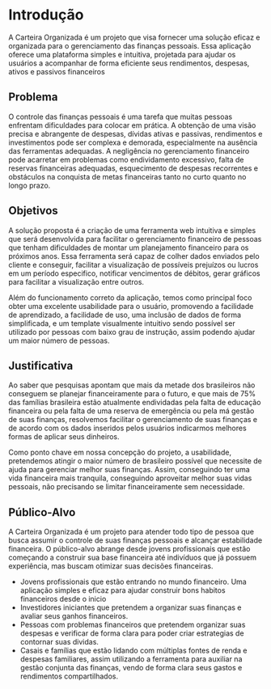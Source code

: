 # Introdução

A Carteira Organizada é um projeto que visa fornecer uma solução eficaz e organizada para o gerenciamento das finanças pessoais. Essa aplicação oferece uma plataforma simples e intuitiva, projetada para ajudar os usuários a acompanhar de forma eficiente seus rendimentos, despesas, ativos e passivos financeiros

## Problema

O controle das finanças pessoais é uma tarefa que muitas pessoas enfrentam dificuldades para colocar em prática. A obtenção de uma visão precisa e abrangente de despesas, dívidas ativas e passivas, rendimentos e investimentos pode ser complexa e demorada, especialmente na ausência das ferramentas adequadas. A negligência no gerenciamento financeiro pode acarretar em problemas como endividamento excessivo, falta de reservas financeiras adequadas, esquecimento de despesas recorrentes e obstáculos na conquista de metas financeiras tanto no curto quanto no longo prazo.

## Objetivos

A solução proposta é a criação de uma ferramenta web intuitiva e simples que será desenvolvida para facilitar o gerenciamento financeiro de pessoas que tenham dificuldades de montar um planejamento financeiro para os próximos anos. Essa ferramenta será capaz de colher dados enviados pelo cliente e conseguir, facilitar a visualização de possíveis prejuízos ou lucros em um período especifico, notificar vencimentos de débitos, gerar gráficos para facilitar a visualização entre outros.

Além do funcionamento correto da aplicação, temos como principal foco obter uma excelente usabilidade para o usuário, promovendo a facilidade de aprendizado, a facilidade de uso, uma inclusão de dados de forma simplificada, e um template visualmente intuitivo sendo possível ser utilizado por pessoas com baixo grau de instrução, assim podendo ajudar um maior número de pessoas.    

## Justificativa

Ao saber que pesquisas apontam que mais da metade dos brasileiros não conseguem se planejar financeiramente para o futuro, e que mais de 75% das famílias brasileira estão atualmente endividadas pela falta de educação financeira ou pela falta de uma reserva de emergência ou pela má gestão de suas finanças, resolvemos facilitar o gerenciamento de suas finanças e de acordo com os dados inseridos pelos usuários indicarmos melhores formas de aplicar seus dinheiros.

Como ponto chave em nossa concepção do projeto, a usabilidade, pretendemos atingir o maior número de brasileiro possível que necessite de ajuda para gerenciar melhor suas finanças. Assim, conseguindo ter uma vida financeira mais tranquila, conseguindo aproveitar melhor suas vidas pessoais, não precisando se limitar financeiramente sem necessidade.

## Público-Alvo

A Carteira Organizada é um projeto para atender todo tipo de pessoa que busca assumir o controle de suas finanças pessoais e alcançar estabilidade financeira. O público-alvo abrange desde jovens profissionais que estão começando a construir sua base financeira até indivíduos que já possuem experiência, mas buscam otimizar suas decisões financeiras.

* Jovens profissionais que estão entrando no mundo financeiro. Uma aplicação simples e eficaz para ajudar construir bons habitos financeiros desde o inicio
* Investidores iniciantes que pretendem a organizar suas finanças e avaliar seus ganhos financeiros.
* Pessoas com problemas financeiros que pretendem organizar suas despesas e verificar de forma clara para poder criar estrategias de contornar suas dividas.
* Casais e famílias que estão lidando com múltiplas fontes de renda e despesas familiares, assim utilizando a ferramenta para auxiliar na gestão conjunta das finanças, vendo de forma clara seus gastos e rendimentos compartilhados.
